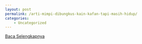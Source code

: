 ```yaml
---
layout: post
permalink: /arti-mimpi-dibungkus-kain-kafan-tapi-masih-hidup/
categories:
    - Uncategorized
---
```


[Baca Selengkapnya](/03)
